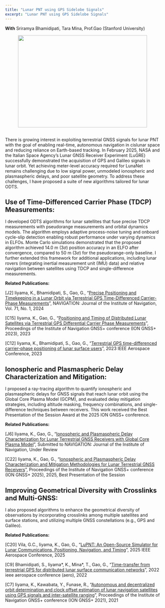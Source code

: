 ```yaml
---
title: "Lunar PNT using GPS Sidelobe Signals"
excerpt: "Lunar PNT using GPS Sidelobe Signals"
---
```

**With** Sriramya Bhamidipati, Tara Mina, Prof.Gao (Stanford University) <br>

<div style="text-align: center;">
<img src = "https://dl.dropboxusercontent.com/s/3983cccoobov71ttnilqu/sidelobe.png?rlkey=mujdzj9f1ggnxeigpbubh5499&st=vnba9f4o&dl=0"
style="height: 300px; width:420px;">
</div>
<br>
<div style="text-align: center;">
</div>

There is growing interest in exploiting terrestrial GNSS signals for lunar PNT with the goal of enabling real-time, autonomous navigation in cislunar space and reducing reliance on Earth-based tracking. 
In February 2025, NASA and the Italian Space Agency’s Lunar GNSS Receiver Experiment (LuGRE) successfully demonstrated the acquisition of GPS and Galileo signals in lunar orbit. 
Yet achieving meter-level accuracy required for LunaNet remains challenging due to low signal power, unmodeled ionospheric and plasmaspheric delays, and poor satellite geometry.
To address these challenges, I have proposed a suite of new algorithms tailored for lunar ODTS.

## Use of Time-Differenced Carrier Phase (TDCP) Measurements:
I developed ODTS algorithms for lunar satellites that fuse precise TDCP measurements with pseudorange measurements and orbital dynamics models. 
The algorithm employs adaptive process-noise tuning and onboard cycle-slip detection enabling robust performance under varying dynamics in ELFOs. 
Monte Carlo simulations demonstrated that the proposed algorithm achieved 14.0 m (3$\sigma$) position accuracy in an ELFO after convergence, compared to 50 m (3$\sigma$) for the pseudorange-only baseline. 
I further extended this framework for additional applications, including lunar rovers (integrating inertial measurement unit (IMU) data) and relative navigation between satellites using TDCP and single-difference measurements.

**Related Publications:** 

[J2] Iiyama, K., Bhamidipati, S., Gao, G., “[Precise Positioning and Timekeeping in a Lunar Orbit via Terrestrial GPS Time-Differenced Carrier-Phase Measurements](https://navi.ion.org/content/71/1/navi.635)”, NAVIGATION: Journal of the Institute of Navigation, Vol. 71, No. 1, 2024

[C15] Iiyama, K., Gao, G., “[Positioning and Timing of Distributed Lunar Satellites via Terrestrial GPS Differential Carrier Phase Measurements](https://drive.google.com/file/d/1cL5lgkM0RPiFzZyaT2CpQ2vhyATat6S7/view)”, Proceedings of the Institute of Navigation GNSS+ conference (ION GNSS+ 2023), 2023

[C12] Iiyama, K., Bhamidipati, S., Gao, G., “[Terrestrial GPS time-differenced carrier-phase positioning of lunar surface users](https://drive.google.com/file/d/1KULYi3P5_tvvuyoWFqoC_dM_is_1V7Cz/view)”, 2023 IEEE Aerospace Conference, 2023


## Ionospheric and Plasmaspheric Delay Characterization and Mitigation:
I proposed a ray-tracing algorithm to quantify ionospheric and plasmaspheric delays for GNSS signals that reach lunar orbit using the Global Core Plasma Model (GCPM), and evaluated delay mitigation strategies, including altitude masking, frequency combinations, and single-difference techniques between receivers.
This work received the Best Presentation of the Session Award at the 2025 ION GNSS+ conference.

**Related Publications:** 

[J6] Iiyama, K., Gao, G., “[Ionospheric and Plasmaspheric Delay Characterization for Lunar Terrestrial GNSS Receivers with Global Core Plasma Model](https://arxiv.org/abs/2510.10059)”, Submitted to NAVIGATION: Journal of the Institute of Navigation, Under Review

[C22] Iiyama, K., Gao, G., “[Ionospheric and Plasmaspheric Delay Characterization and Mitigation Methodologies for Lunar Terrestrial GNSS Receivers]()”, Proceedings of the Institute of Navigation GNSS+ conference (ION GNSS+ 2025), 2025, Best Presentation of the Session

## Improving Geometrical Diversity with Crosslinks and Multi-GNSS: 
I also proposed algorithms to enhance the geometrical diversity of observations by incorporating crosslinks among multiple satellites and surface stations, and utilizing multiple GNSS constellations (e.g., GPS and Galileo).

**Related Publications:** 

[C20] Vila, G.C., Iiyama, K., Gao, G., “[LuPNT: An Open-Source Simulator for Lunar Communications, Positioning, Navigation, and Timing](https://drive.google.com/file/d/1t4BDd2MEI5CnjsShM9xezC0Y28_xfL63/view)”, 2025 IEEE Aerospace Conference, 2025

[C9] Bhamidipati, S., Iiyama*, K., Mina*, T., Gao, G., “[Time-transfer from terrestrial GPS for distributed lunar surface communication networks](https://drive.google.com/file/d/1W_xPTOMYv0S4eohT65VnOtKAQF2ah9tH/view)”, 2022 ieee aerospace conference (aero), 2022

[C7] Iiyama, K., Kawabata, Y., Funase, R., “[Autonomous and decentralized orbit determination and clock offset estimation of lunar navigation satellites using GPS signals and inter-satellite ranging](https://www.dropbox.com/scl/fi/l8hvhv1xge4xd2rs00ahy/ION_GNSS_2021_Iiyama.pdf?rlkey=hr9z2qxw8dhusosicexiyl99s&e=1&dl=0)”, Proceedings of the Institute of Navigation GNSS+ conference (ION GNSS+ 2021), 2021
